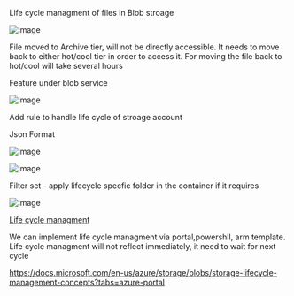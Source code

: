 Life cycle managment of files in Blob stroage

![image](https://user-images.githubusercontent.com/38088886/109761513-1632f700-7be8-11eb-9ccf-4c2fe1059943.png)

File moved to Archive tier, will not be directly accessible. It needs to move back to either hot/cool tier in order to access it.
For moving the file back to hot/cool will take several hours

Feature under blob service

![image](https://user-images.githubusercontent.com/38088886/109763042-68284c80-7be9-11eb-94aa-27bc441420c7.png)

Add rule to handle life cycle of stroage account

Json Format

![image](https://user-images.githubusercontent.com/38088886/111576815-1a930e80-87a9-11eb-9fc3-2ff47e480346.png)


![image](https://user-images.githubusercontent.com/38088886/109763145-94dc6400-7be9-11eb-8484-1e20eab9154d.png)

Filter set - apply lifecycle specfic folder in the container if it requires

![image](https://user-images.githubusercontent.com/38088886/109763276-c5240280-7be9-11eb-8b64-dcdb0f62af48.png)

[Life cycle managment](https://docs.microsoft.com/en-us/azure/storage/blobs/storage-lifecycle-management-concepts?tabs=azure-portal)


We can implement life cycle managment via portal,powershll, arm template. Life cycle managment will not reflect immediately, it need to wait for next cycle


https://docs.microsoft.com/en-us/azure/storage/blobs/storage-lifecycle-management-concepts?tabs=azure-portal

